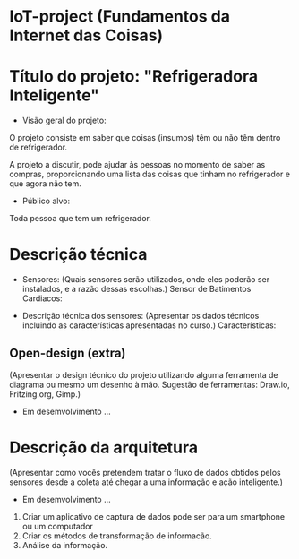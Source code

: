 
# IoT-project (Fundamentos da Internet das Coisas)

# Título do projeto: "Refrigeradora Inteligente"

- Visão geral do projeto: 

O projeto consiste em saber que coisas (insumos) têm ou não têm dentro de refrigerador. 

A projeto a discutir, pode ajudar às pessoas no momento de saber as compras, proporcionando uma lista
das coisas que tinham no refrigerador e que agora não tem. 

- Público alvo: 

Toda pessoa que tem um refrigerador.

# Descrição técnica
- Sensores: (Quais sensores serão utilizados, onde eles poderão ser instalados, e a razão dessas escolhas.)
Sensor de Batimentos Cardiacos:

- Descrição técnica dos sensores: (Apresentar os dados técnicos incluindo as características apresentadas no curso.)
Características:

## Open-design (extra)
(Apresentar o design técnico do projeto utilizando alguma ferramenta de diagrama ou mesmo um desenho à mão. Sugestão de ferramentas: Draw.io, Fritzing.org, Gimp.)
- Em desemvolvimento ...

# Descrição da arquitetura
(Apresentar como vocês pretendem tratar o fluxo de dados obtidos pelos sensores desde a coleta até chegar a uma informação e ação inteligente.)
- Em desemvolvimento ...
1) Criar um aplicativo de captura de dados pode ser para um smartphone ou um computador 
2) Criar os métodos de transformação de informacão.
3) Análise da informação.

